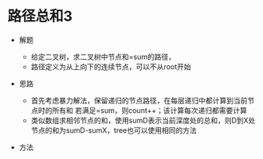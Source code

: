 # 路径总和3
- 解题
    - 给定二叉树，求二叉树中节点和=sum的路径，
    - 路径定义为从上向下的连续节点，可以不从root开始
- 思路
    - 首先考虑暴力解法，保留递归的节点路径，在每层递归中都计算到当前节点时的所有和
    若满足=sum，则count++；该计算每次递归都需要计算
    - 类似数组求相邻节点的和，使用sumD表示当前深度处的总和，则D到X处节点的和为sumD-sumX，tree也可以使用相同的方法
    
- 方法